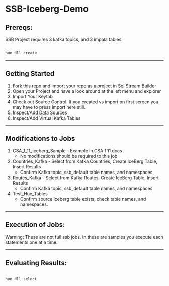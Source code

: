 # SSB-Iceberg-Demo
 

## Prereqs:

SSB Project requires 3 kafka topics, and 3 impala tables.

```javascript

hue dll create

```

***

## Getting Started

1. Fork this repo and import your repo as a project in Sql Stream Builder
2. Open your Project and have a look around at the left menu and explorer
3. Import Your Keytab
4. Check out Source Control.  If you created vs import on first screen you may have to press import here still.
5. Inspect/Add Data Sources
6. Inspect/Add Virtual Kafka Tables

***

## Modifications to Jobs

1. CSA_1_11_Iceberg_Sample - Example in CSA 1.11 docs
	* No modifications should be required to this job
2. Countries_Kafka - Select from Kafka Countries, Create IceBerg Table, Insert Results
	* Confirm Kafka topic, ssb_default table names, and namespaces
3. Routes_Kafka - Select from Kafka Routes, Create IceBerg Table, Insert Results
	* Confirm Kafka topic, ssb_default table names, and namespaces
4. Test_Hue_Tables
	* Confirm source iceberg table exists, check table names, and namespaces.

***

## Execution of Jobs:

Warning: These are not full ssb jobs.  In these are samples you execute each statements one at a time.

***

## Evaluating Results:

```javascript
 
hue dll select

```